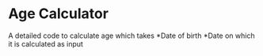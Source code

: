 # Age Calculator
A detailed code to calculate age which takes
 *Date of birth 
 *Date on which it is calculated 
as input
